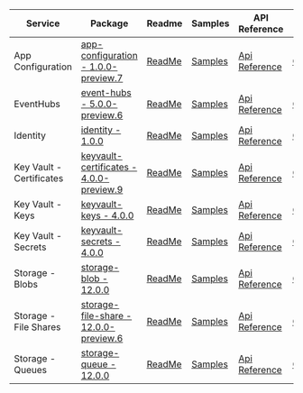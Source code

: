 | Service | Package | Readme | Samples | API Reference | Changelog |
| ------- | ------- | ------ | ------- | ------------- | --------- |
| App Configuration | [app-configuration - 1.0.0-preview.7](https://www.npmjs.com/package/@azure/app-configuration/v/1.0.0-preview.7) | [ReadMe](https://github.com/Azure/azure-sdk-for-js/blob/@azure/app-configuration_1.0.0-preview.7/sdk/appconfiguration/app-configuration/README.md) | [Samples](https://github.com/Azure/azure-sdk-for-js/blob/@azure/app-configuration_1.0.0-preview.7/sdk/appconfiguration/app-configuration/samples) | [Api Reference](https://azuresdkdocs.blob.core.windows.net/$web/javascript/azure-app-configuration/1.0.0-preview.7/index.html) | [ChangeLog](https://github.com/Azure/azure-sdk-for-js/blob/@azure/app-configuration_1.0.0-preview.7/sdk/appconfiguration/app-configuration/CHANGELOG.md) |
| EventHubs | [event-hubs - 5.0.0-preview.6](https://www.npmjs.com/package/@azure/event-hubs/v/5.0.0-preview.6) | [ReadMe](https://github.com/Azure/azure-sdk-for-js/blob/@azure/event-hubs_5.0.0-preview.6/sdk/eventhub/event-hubs/README.md) | [Samples](https://github.com/Azure/azure-sdk-for-js/blob/@azure/event-hubs_5.0.0-preview.6/sdk/eventhub/event-hubs/samples) | [Api Reference](https://azuresdkdocs.blob.core.windows.net/$web/javascript/azure-event-hubs/5.0.0-preview.6/index.html) | [ChangeLog](https://github.com/Azure/azure-sdk-for-js/blob/@azure/event-hubs_5.0.0-preview.6/sdk/eventhub/event-hubs/changelog.md) |
| Identity | [identity - 1.0.0](https://www.npmjs.com/package/@azure/identity/v/1.0.0) | [ReadMe](https://github.com/Azure/azure-sdk-for-js/blob/@azure/identity_1.0.0/sdk/identity/identity/README.md) | [Samples](https://github.com/Azure/azure-sdk-for-js/blob/@azure/identity_1.0.0/sdk/identity/identity/samples) | [Api Reference](https://azuresdkdocs.blob.core.windows.net/$web/javascript/azure-identity/1.0.0/index.html) | [ChangeLog](https://github.com/Azure/azure-sdk-for-js/blob/@azure/identity_1.0.0/sdk/identity/identity/CHANGELOG.md) |
| Key Vault - Certificates | [keyvault-certificates - 4.0.0-preview.9](https://www.npmjs.com/package/@azure/keyvault-certificates/v/4.0.0-preview.9) | [ReadMe](https://github.com/Azure/azure-sdk-for-js/blob/@azure/keyvault-certificates_4.0.0-preview.9/sdk/keyvault/keyvault-certificates/README.md) | [Samples](https://github.com/Azure/azure-sdk-for-js/blob/@azure/keyvault-certificates_4.0.0-preview.9/sdk/keyvault/keyvault-certificates/samples) | [Api Reference](https://azuresdkdocs.blob.core.windows.net/$web/javascript/azure-keyvault-certificates/4.0.0-preview.9/index.html) | [ChangeLog](https://github.com/Azure/azure-sdk-for-js/blob/@azure/keyvault-certificates_4.0.0-preview.9/sdk/keyvault/keyvault-certificates/CHANGELOG.md) |
| Key Vault - Keys | [keyvault-keys - 4.0.0](https://www.npmjs.com/package/@azure/keyvault-keys/v/4.0.0) | [ReadMe](https://github.com/Azure/azure-sdk-for-js/blob/@azure/keyvault-keys_4.0.0/sdk/keyvault/keyvault-keys/README.md) | [Samples](https://github.com/Azure/azure-sdk-for-js/blob/@azure/keyvault-keys_4.0.0/sdk/keyvault/keyvault-keys/samples) | [Api Reference](https://azuresdkdocs.blob.core.windows.net/$web/javascript/azure-keyvault-keys/4.0.0/index.html) | [ChangeLog](https://github.com/Azure/azure-sdk-for-js/blob/@azure/keyvault-keys_4.0.0/sdk/keyvault/keyvault-keys/CHANGELOG.md) |
| Key Vault - Secrets | [keyvault-secrets - 4.0.0](https://www.npmjs.com/package/@azure/keyvault-secrets/v/4.0.0) | [ReadMe](https://github.com/Azure/azure-sdk-for-js/blob/@azure/keyvault-secrets_4.0.0/sdk/keyvault/keyvault-secrets/README.md) | [Samples](https://github.com/Azure/azure-sdk-for-js/blob/@azure/keyvault-secrets_4.0.0/sdk/keyvault/keyvault-secrets/samples) | [Api Reference](https://azuresdkdocs.blob.core.windows.net/$web/javascript/azure-keyvault-secrets/4.0.0/index.html) | [ChangeLog](https://github.com/Azure/azure-sdk-for-js/blob/@azure/keyvault-secrets_4.0.0/sdk/keyvault/keyvault-secrets/CHANGELOG.md) |
| Storage - Blobs | [storage-blob - 12.0.0](https://www.npmjs.com/package/@azure/storage-blob/v/12.0.0) | [ReadMe](https://github.com/Azure/azure-sdk-for-js/blob/@azure/storage-blob_12.0.0/sdk/storage/storage-blob/README.md) | [Samples](https://github.com/Azure/azure-sdk-for-js/blob/@azure/storage-blob_12.0.0/sdk/storage/storage-blob/samples) | [Api Reference](https://azuresdkdocs.blob.core.windows.net/$web/javascript/azure-storage-blob/12.0.0/index.html) | [ChangeLog](https://github.com/Azure/azure-sdk-for-js/blob/@azure/storage-blob_12.0.0/sdk/storage/storage-blob/ChangeLog.md) |
| Storage - File Shares | [storage-file-share - 12.0.0-preview.6](https://www.npmjs.com/package/@azure/storage-file-share/v/12.0.0-preview.6) | [ReadMe](https://github.com/Azure/azure-sdk-for-js/blob/@azure/storage-file-share_12.0.0-preview.6/sdk/storage/storage-file-share/README.md) | [Samples](https://github.com/Azure/azure-sdk-for-js/blob/@azure/storage-file-share_12.0.0-preview.6/sdk/storage/storage-file-share/samples) | [Api Reference](https://azuresdkdocs.blob.core.windows.net/$web/javascript/azure-storage-file-share/12.0.0-preview.6/index.html) | [ChangeLog](https://github.com/Azure/azure-sdk-for-js/blob/@azure/storage-file-share_12.0.0-preview.6/sdk/storage/storage-file-share/ChangeLog.md) |
| Storage - Queues | [storage-queue - 12.0.0](https://www.npmjs.com/package/@azure/storage-queue/v/12.0.0) | [ReadMe](https://github.com/Azure/azure-sdk-for-js/blob/@azure/storage-queue_12.0.0/sdk/storage/storage-queue/README.md) | [Samples](https://github.com/Azure/azure-sdk-for-js/blob/@azure/storage-queue_12.0.0/sdk/storage/storage-queue/samples) | [Api Reference](https://azuresdkdocs.blob.core.windows.net/$web/javascript/azure-storage-queue/12.0.0/index.html) | [ChangeLog](https://github.com/Azure/azure-sdk-for-js/blob/@azure/storage-queue_12.0.0/sdk/storage/storage-queue/ChangeLog.md) |
